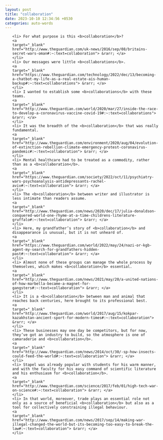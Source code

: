 ```yaml
---
layout: post
title: "collaboration"
date: 2023-10-10 12:34:56 +0530
categories: auto-words
---
```

<ol>

    <li> For what purpose is this <b>collaboration</b>?
    <a 
    target="_blank" 
    href="http://www.theguardian.com/uk-news/2016/sep/08/britains-secret-wars-oman#:~:text=collaboration"> &rarr; </a>
    </li>
    <li> Our messages were little <b>collaborations</b>.
    <a 
    target="_blank" 
    href="https://www.theguardian.com/technology/2022/dec/13/becoming-a-chatbot-my-life-as-a-real-estate-ais-human-backup#:~:text=collaborations"> &rarr; </a>
    </li>
    <li> I wanted to establish some <b>collaborations</b> with these teams.
    <a 
    target="_blank" 
    href="http://www.theguardian.com/world/2020/mar/27/inside-the-race-to-develop-a-coronavirus-vaccine-covid-19#:~:text=collaborations"> &rarr; </a>
    </li>
    <li> It was the breadth of the <b>collaboration</b> that was really fundamental.
    <a 
    target="_blank" 
    href="http://www.theguardian.com/environment/2020/aug/04/evolution-of-extinction-rebellion-climate-emergency-protest-coronavirus-pandemic#:~:text=collaboration"> &rarr; </a>
    </li>
    <li> Mental healthcare had to be treated as a commodity, rather than as a <b>collaboration</b>.
    <a 
    target="_blank" 
    href="https://www.theguardian.com/society/2022/oct/11/psychiatry-wars-psychoanalysis-antidepressants-rachel-aviv#:~:text=collaboration"> &rarr; </a>
    </li>
    <li> The <b>collaboration</b> between writer and illustrator is less intimate than readers assume.
    <a 
    target="_blank" 
    href="http://www.theguardian.com/news/2020/dec/17/julia-donaldson-conquered-world-one-rhyme-at-a-time-childrens-literature-gruffalo#:~:text=collaboration"> &rarr; </a>
    </li>
    <li> Here, my grandfather’s story of <b>collaboration</b> and disappearance is unusual, but it is not unheard of.
    <a 
    target="_blank" 
    href="https://www.theguardian.com/world/2022/may/24/nazi-or-kgb-agent-my-search-for-grandfathers-hidden-past#:~:text=collaboration"> &rarr; </a>
    </li>
    <li> Almost none of these groups can manage the whole process by themselves, which makes <b>collaboration</b> essential.
    <a 
    target="_blank" 
    href="http://www.theguardian.com/news/2021/may/20/a-united-nations-of-how-marbella-became-a-magnet-for-gangsters#:~:text=collaboration"> &rarr; </a>
    </li>
    <li> It is a <b>collaboration</b> between man and animal that reaches back centuries, here brought to its professional best.
    <a 
    target="_blank" 
    href="http://www.theguardian.com/world/2017/aug/15/kokpar-kazakhstan-ancient-sport-for-modern-times#:~:text=collaboration"> &rarr; </a>
    </li>
    <li> These businesses may one day be competitors, but for now, they’ve got an industry to build, so the atmosphere is one of camaraderie and <b>collaboration</b>.
    <a 
    target="_blank" 
    href="http://www.theguardian.com/news/2014/oct/30/-sp-how-insects-could-feed-the-world#:~:text=collaboration"> &rarr; </a>
    </li>
    <li> Stapel was already popular with students for his warm manner, and with the faculty for his easy command of scientific literature and his enthusiasm for <b>collaboration</b>.
    <a 
    target="_blank" 
    href="http://www.theguardian.com/science/2017/feb/01/high-tech-war-on-science#:~:text=collaboration"> &rarr; </a>
    </li>
    <li> In that world, moreover, trade plays an essential role not only as a source of beneficial <b>collaboration</b> but also as a tool for collectively constraining illegal behaviour.
    <a 
    target="_blank" 
    href="http://www.theguardian.com/news/2017/sep/14/making-war-illegal-changed-the-world-but-its-becoming-too-easy-to-break-the-law#:~:text=collaboration"> &rarr; </a>
    </li>